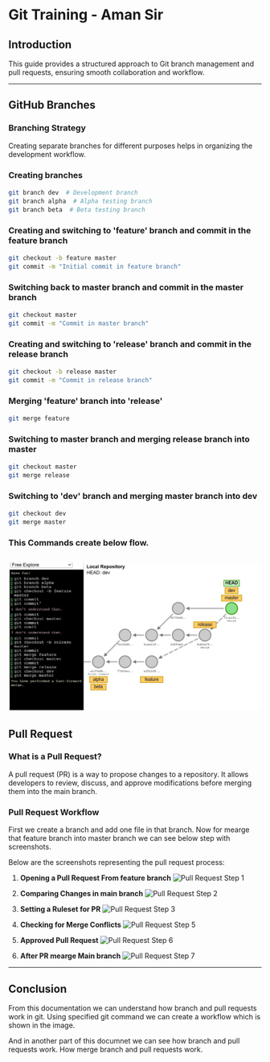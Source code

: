 # Git Training - Aman Sir

## Introduction
This guide provides a structured approach to Git branch management and pull requests, ensuring smooth collaboration and workflow.

---

## GitHub Branches

### Branching Strategy
Creating separate branches for different purposes helps in organizing the development workflow.

### Creating branches
```bash
git branch dev  # Development branch
git branch alpha  # Alpha testing branch
git branch beta  # Beta testing branch
```
### Creating and switching to 'feature' branch and commit in the feature branch
```bash
git checkout -b feature master 
git commit -m "Initial commit in feature branch"
```

 ### Switching back to master branch and commit in the master branch
 ```bash
git checkout master 
git commit -m "Commit in master branch"
```
### Creating and switching to 'release' branch and commit in the release branch
```bash
git checkout -b release master  
git commit -m "Commit in release branch"
```
 ### Merging 'feature' branch into 'release'
 ```bash
git merge feature 
```
### Switching to master branch and merging release branch into master
```bash
git checkout master  
git merge release 
```
### Switching to 'dev' branch and merging master branch into dev
```bash
git checkout dev  
git merge master
```
### This Commands create below flow.
![alt text](git.JPG)
---

## Pull Request

### What is a Pull Request?
A pull request (PR) is a way to propose changes to a repository. It allows developers to review, discuss, and approve modifications before merging them into the main branch.

### Pull Request Workflow
First we create a branch and add one file in that branch. Now for mearge that feature branch into master branch we can see below step with screenshots.

Below are the screenshots representing the pull request process:

1. **Opening a Pull Request From feature branch**
   ![Pull Request Step 1](https://github.com/user-attachments/assets/243a295b-343f-4906-af5e-2c6c4a80b35f)

2. **Comparing Changes in main branch**
   ![Pull Request Step 2](https://github.com/user-attachments/assets/34f16b87-4c19-4473-9d18-34f361259deb)

3. **Setting a Ruleset for PR**
   ![Pull Request Step 3](https://github.com/user-attachments/assets/a72f24d7-e0ec-4b06-b692-bb78459c9c28)

4. **Checking for Merge Conflicts**
   ![Pull Request Step 5](https://github.com/user-attachments/assets/75c1c601-3d6e-456a-82eb-a02390b4925b)

5. **Approved Pull Request**
   ![Pull Request Step 6](https://github.com/user-attachments/assets/7c7c51a4-b971-4fef-910e-4d29f5a7a7a7)

6. **After PR mearge Main branch**
   ![Pull Request Step 7](https://github.com/user-attachments/assets/4cb762f3-3288-409d-bf7f-33c3ef17a7c8)

---

## Conclusion
From this documentation we can understand how  branch and pull requests work in git. Using specified git command we can create a workflow which is shown in the image.

And in another part of this documnet we can see how branch and pull requests work. How merge branch and pull requests work.

